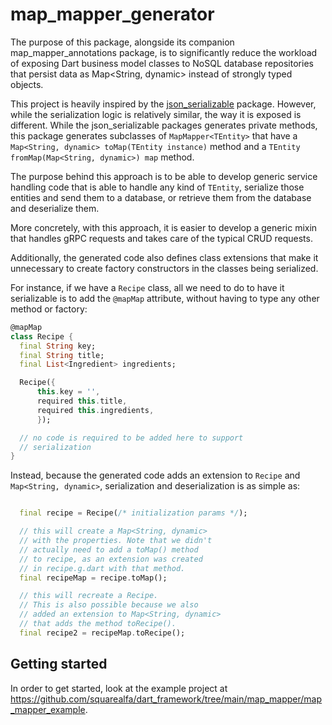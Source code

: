 # map_mapper_generator

The purpose of this package, alongside its companion map_mapper_annotations package, is to significantly reduce the workload of exposing Dart business model classes to NoSQL database repositories that persist data as Map<String, dynamic> instead of strongly typed objects. 

This project is heavily inspired by the [json_serializable](https://pub.dev/packages/json_serializable) package. However, while the serialization logic is relatively similar, the way it is exposed is different. While the json_serializable packages generates private methods, this package generates subclasses of ```MapMapper<TEntity>``` that have a ```Map<String, dynamic> toMap(TEntity instance)``` method and a ```TEntity fromMap(Map<String, dynamic>) map``` method. 

The purpose behind this approach is to be able to develop generic service handling code that is able to handle any kind of ```TEntity```, serialize those entities and send them to a database, or retrieve them from the database and deserialize them.

More concretely, with this approach, it is easier to develop a generic mixin that handles gRPC requests and takes care of the typical CRUD requests.

Additionally, the generated code also defines class extensions that make it unnecessary to create factory constructors in the classes being serialized.

For instance, if we have a ```Recipe``` class, all we need to do to have it serializable is to add the ```@mapMap``` attribute, without having to type any other method or factory:

```dart
@mapMap
class Recipe {
  final String key;
  final String title;
  final List<Ingredient> ingredients;

  Recipe({
      this.key = '',
      required this.title,
      required this.ingredients,
      });

  // no code is required to be added here to support 
  // serialization
}

```

Instead, because the generated code adds an extension to ```Recipe``` and ```Map<String, dynamic>```, serialization and deserialization is as simple as:

```dart

  final recipe = Recipe(/* initialization params */);

  // this will create a Map<String, dynamic> 
  // with the properties. Note that we didn't
  // actually need to add a toMap() method
  // to recipe, as an extension was created 
  // in recipe.g.dart with that method.
  final recipeMap = recipe.toMap();

  // this will recreate a Recipe.
  // This is also possible because we also
  // added an extension to Map<String, dynamic>
  // that adds the method toRecipe().
  final recipe2 = recipeMap.toRecipe();

```


## Getting started

In order to get started, look at the example project at https://github.com/squarealfa/dart_framework/tree/main/map_mapper/map_mapper_example.